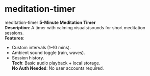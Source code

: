 # meditation-timer
meditation-timer
**5-Minute Meditation Timer**  
**Description**: A timer with calming visuals/sounds for short meditation sessions.  
**Features**:  
- Custom intervals (1–10 mins).  
- Ambient sound toggle (rain, waves).  
- Session history.  
**Tech**: Basic audio playback + local storage.  
**No Auth Needed**: No user accounts required.
